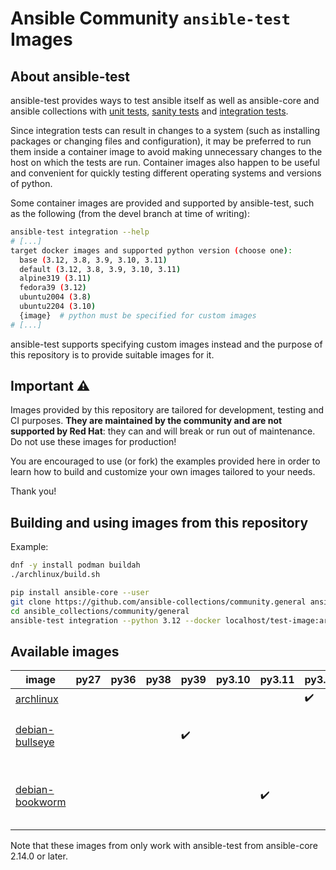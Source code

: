 # Ansible Community `ansible-test` Images

## About ansible-test

ansible-test provides ways to test ansible itself as well as ansible-core and ansible collections with [unit tests](https://docs.ansible.com/ansible/latest/dev_guide/testing_units.html#testing-units), [sanity tests](https://docs.ansible.com/ansible/latest/dev_guide/testing_sanity.html#testing-sanity) and [integration tests](https://docs.ansible.com/ansible/latest/dev_guide/testing_integration.html#testing-integration).

Since integration tests can result in changes to a system (such as installing packages or changing files and configuration), it may be preferred to run them inside a container image to avoid making unnecessary changes to the host on which the tests are run.
Container images also happen to be useful and convenient for quickly testing different operating systems and versions of python.

Some container images are provided and supported by ansible-test, such as the following (from the devel branch at time of writing):

```bash
ansible-test integration --help
# [...]
target docker images and supported python version (choose one):
  base (3.12, 3.8, 3.9, 3.10, 3.11)
  default (3.12, 3.8, 3.9, 3.10, 3.11)
  alpine319 (3.11)
  fedora39 (3.12)
  ubuntu2004 (3.8)
  ubuntu2204 (3.10)
  {image}  # python must be specified for custom images
# [...]
```

ansible-test supports specifying custom images instead and the purpose of this repository is to provide suitable images for it.

## Important ⚠️

Images provided by this repository are tailored for development, testing and CI purposes.
**They are maintained by the community and are not supported by Red Hat**: they can and will break or run out of maintenance.
Do not use these images for production!

You are encouraged to use (or fork) the examples provided here in order to learn how to build and customize your own images tailored to your needs.

Thank you!

## Building and using images from this repository

Example:

```bash
dnf -y install podman buildah
./archlinux/build.sh

pip install ansible-core --user
git clone https://github.com/ansible-collections/community.general ansible_collections/community/general
cd ansible_collections/community/general
ansible-test integration --python 3.12 --docker localhost/test-image:archlinux ini_file
```

## Available images

| image             | py27 | py36 | py38 | py39 | py3.10 | py3.11 | py3.12 | Notes                                       |
|-------------------|------|------|------|------|--------|--------|--------|---------------------------------------------|
| [archlinux]       |      |      |      |      |        |        |   ✔️    |                                             |
| [debian-bullseye] |      |      |      |  ✔️   |        |        |        | Based on [ubuntu2004 ansible-test image]    |
| [debian-bookworm] |      |      |      |      |        |   ✔️    |        | Based on debian-bullseye ansible-test image |


Note that these images from only work with ansible-test from ansible-core 2.14.0 or later.

[archlinux]: https://quay.io/ansible-community/test-image:archlinux
[debian-bullseye]: https://quay.io/ansible-community/test-image:debian-bullseye
[debian-bookworm]: https://quay.io/ansible-community/test-image:debian-bookworm

[ubuntu2004 ansible-test image]: https://github.com/ansible/distro-test-containers/blob/c4fe28818f5a33b675652637e3057bafe50039ee/ubuntu2004-test-container/Dockerfile
